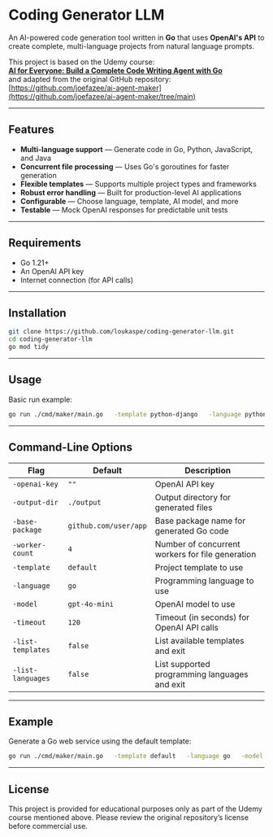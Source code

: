 # Coding Generator LLM

An AI-powered code generation tool written in **Go** that uses **OpenAI's API** to create complete, multi-language projects from natural language prompts.

This project is based on the Udemy course:  
[**AI for Everyone: Build a Complete Code Writing Agent with Go**](https://www.udemy.com/course/ai-for-everyone-build-a-complete-code-writing-agent-with-go/)  
and adapted from the original GitHub repository:  
[https://github.com/joefazee/ai-agent-maker](https://github.com/joefazee/ai-agent-maker/tree/main)

---

## Features

- **Multi-language support** — Generate code in Go, Python, JavaScript, and Java
- **Concurrent file processing** — Uses Go's goroutines for faster generation
- **Flexible templates** — Supports multiple project types and frameworks
- **Robust error handling** — Built for production-level AI applications
- **Configurable** — Choose language, template, AI model, and more
- **Testable** — Mock OpenAI responses for predictable unit tests

---

## Requirements

- Go 1.21+
- An OpenAI API key
- Internet connection (for API calls)

---

## Installation

```bash
git clone https://github.com/loukaspe/coding-generator-llm.git
cd coding-generator-llm
go mod tidy
```

---

## Usage

Basic run example:

```bash
go run ./cmd/maker/main.go   -template python-django   -language python   -model o3-mini   -output-dir ./book-keeper   "create a simple book keeping application"
```

---

## Command-Line Options

| Flag              | Default                    | Description |
|-------------------|----------------------------|-------------|
| `-openai-key`     | `""`                        | OpenAI API key |
| `-output-dir`     | `./output`                  | Output directory for generated files |
| `-base-package`   | `github.com/user/app`       | Base package name for generated Go code |
| `-worker-count`   | `4`                         | Number of concurrent workers for file generation |
| `-template`       | `default`                   | Project template to use |
| `-language`       | `go`                        | Programming language to use |
| `-model`          | `gpt-4o-mini`               | OpenAI model to use |
| `-timeout`        | `120`                       | Timeout (in seconds) for OpenAI API calls |
| `-list-templates` | `false`                     | List available templates and exit |
| `-list-languages` | `false`                     | List supported programming languages and exit |

---

## Example

Generate a Go web service using the default template:

```bash
go run ./cmd/maker/main.go   -template default   -language go   -model gpt-4o-mini   -output-dir ./web-service   "create a REST API for managing tasks"
```

---

## License

This project is provided for educational purposes only as part of the Udemy course mentioned above. Please review the original repository’s license before commercial use.
